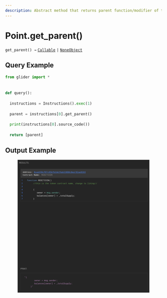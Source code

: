 ```yaml
---
description: Abstract method that returns parent function/modifier of the Point.
---
```


# Point.get\_parent()

`get_parent() →` [`Callable`](../../callable/) `|` [`NoneObject`](../../internal/noneobject/)

## Query Example

```python
from glider import *


def query():

  instructions = Instructions().exec(1)

  parent = instructions[0].get_parent()

  print(instructions[0].source_code())

  return [parent]
```

## Output Example

<figure><img src="../../../.gitbook/assets/image (30).png" alt=""><figcaption></figcaption></figure>

